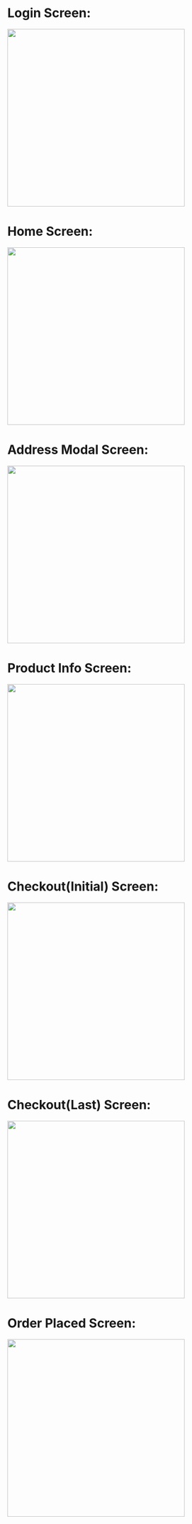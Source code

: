 <div><h1>Login Screen:</h1></div>
<img src="https://github.com/Aman-Sidd/ecommerce-app/assets/67181624/03302fc0-f842-4a3e-997a-cc9342f21f3c" height="400" />

<div><h1>Home Screen:</h1></div>
<img src="https://github.com/Aman-Sidd/ecommerce-app/assets/67181624/1f6bd093-651f-47c8-aa06-c5284efbcc82" height="400" />

<div><h1>Address Modal Screen:</h1></div>
<img src="https://github.com/Aman-Sidd/ecommerce-app/assets/67181624/6c9c2965-5060-49b3-bd4d-514d237b8d81" height="400" />

<div><h1>Product Info Screen:</h1></div>
<img src="https://github.com/Aman-Sidd/ecommerce-app/assets/67181624/ebe6b528-1154-44b7-9b77-5381831f5643" height="400" />

<div><h1>Checkout(Initial) Screen:</h1></div>
<img src="https://github.com/Aman-Sidd/ecommerce-app/assets/67181624/34b92207-c590-45ad-87fb-a4ff1c72d980" height="400" />

<div><h1>Checkout(Last) Screen:</h1></div>
<img src="https://github.com/Aman-Sidd/ecommerce-app/assets/67181624/769737d4-a69f-4ff9-bf94-76bea675787a" height="400" />

<div><h1>Order Placed Screen:</h1></div>
<img src="https://github.com/Aman-Sidd/ecommerce-app/assets/67181624/115e0de2-1e1f-46ab-8137-0ef776ae7cba" height="400" />


